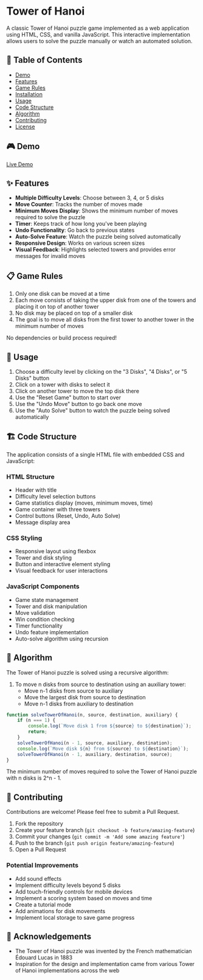 # Tower of Hanoi

A classic Tower of Hanoi puzzle game implemented as a web application using HTML, CSS, and vanilla JavaScript. This interactive implementation allows users to solve the puzzle manually or watch an automated solution.

## 📝 Table of Contents
- [Demo](#demo)
- [Features](#features)
- [Game Rules](#game-rules)
- [Installation](#installation)
- [Usage](#usage)
- [Code Structure](#code-structure)
- [Algorithm](#algorithm)
- [Contributing](#contributing)
- [License](#license)

## 🎮 Demo

[Live Demo](https://ashanjayamal.github.io/Tower-of-Hanoi/)

## ✨ Features

- **Multiple Difficulty Levels**: Choose between 3, 4, or 5 disks
- **Move Counter**: Tracks the number of moves made
- **Minimum Moves Display**: Shows the minimum number of moves required to solve the puzzle
- **Timer**: Keeps track of how long you've been playing
- **Undo Functionality**: Go back to previous states
- **Auto-Solve Feature**: Watch the puzzle being solved automatically
- **Responsive Design**: Works on various screen sizes
- **Visual Feedback**: Highlights selected towers and provides error messages for invalid moves

## 📋 Game Rules

1. Only one disk can be moved at a time
2. Each move consists of taking the upper disk from one of the towers and placing it on top of another tower
3. No disk may be placed on top of a smaller disk
4. The goal is to move all disks from the first tower to another tower in the minimum number of moves



No dependencies or build process required!

## 🚀 Usage

1. Choose a difficulty level by clicking on the "3 Disks", "4 Disks", or "5 Disks" button
2. Click on a tower with disks to select it
3. Click on another tower to move the top disk there
4. Use the "Reset Game" button to start over
5. Use the "Undo Move" button to go back one move
6. Use the "Auto Solve" button to watch the puzzle being solved automatically

## 🏗️ Code Structure

The application consists of a single HTML file with embedded CSS and JavaScript:

### HTML Structure
- Header with title
- Difficulty level selection buttons
- Game statistics display (moves, minimum moves, time)
- Game container with three towers
- Control buttons (Reset, Undo, Auto Solve)
- Message display area

### CSS Styling
- Responsive layout using flexbox
- Tower and disk styling
- Button and interactive element styling
- Visual feedback for user interactions

### JavaScript Components
- Game state management
- Tower and disk manipulation
- Move validation
- Win condition checking
- Timer functionality
- Undo feature implementation
- Auto-solve algorithm using recursion

## 🧮 Algorithm

The Tower of Hanoi puzzle is solved using a recursive algorithm:

1. To move n disks from source to destination using an auxiliary tower:
   - Move n-1 disks from source to auxiliary
   - Move the largest disk from source to destination
   - Move n-1 disks from auxiliary to destination

```javascript
function solveTowerOfHanoi(n, source, destination, auxiliary) {
    if (n === 1) {
        console.log(`Move disk 1 from ${source} to ${destination}`);
        return;
    }
    solveTowerOfHanoi(n - 1, source, auxiliary, destination);
    console.log(`Move disk ${n} from ${source} to ${destination}`);
    solveTowerOfHanoi(n - 1, auxiliary, destination, source);
}
```

The minimum number of moves required to solve the Tower of Hanoi puzzle with n disks is 2^n - 1.

## 👥 Contributing

Contributions are welcome! Please feel free to submit a Pull Request.

1. Fork the repository
2. Create your feature branch (`git checkout -b feature/amazing-feature`)
3. Commit your changes (`git commit -m 'Add some amazing feature'`)
4. Push to the branch (`git push origin feature/amazing-feature`)
5. Open a Pull Request

### Potential Improvements
- Add sound effects
- Implement difficulty levels beyond 5 disks
- Add touch-friendly controls for mobile devices
- Implement a scoring system based on moves and time
- Create a tutorial mode
- Add animations for disk movements
- Implement local storage to save game progress

## 🙏 Acknowledgements

- The Tower of Hanoi puzzle was invented by the French mathematician Édouard Lucas in 1883
- Inspiration for the design and implementation came from various Tower of Hanoi implementations across the web
